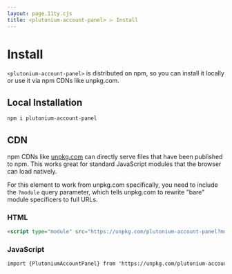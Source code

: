 ```yaml
---
layout: page.11ty.cjs
title: <plutonium-account-panel> ⌲ Install
---
```


# Install

`<plutonium-account-panel>` is distributed on npm, so you can install it locally or use it via npm CDNs like unpkg.com.

## Local Installation

```bash
npm i plutonium-account-panel
```

## CDN

npm CDNs like [unpkg.com]() can directly serve files that have been published to npm. This works great for standard JavaScript modules that the browser can load natively.

For this element to work from unpkg.com specifically, you need to include the `?module` query parameter, which tells unpkg.com to rewrite "bare" module specificers to full URLs.

### HTML
```html
<script type="module" src="https://unpkg.com/plutonium-account-panel?module"></script>
```

### JavaScript
```html
import {PlutoniumAccountPanel} from 'https://unpkg.com/plutonium-account-panel?module';
```
